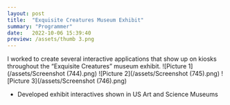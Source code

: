 ```yaml
---
layout: post
title:  "Exquisite Creatures Museum Exhibit"
summary: "Programmer"
date:   2022-10-06 15:39:40
preview: /assets/thumb 3.png
---
```

I worked to create several interactive applications that show up on kiosks throughout the “Exquisite Creatures” museum exhibit.
![Picture 1](/assets/Screenshot (744).png)
![Picture 2](/assets/Screenshot (745).png)
![Picture 3](/assets/Screenshot (746).png)

* Developed exhibit interactives shown in US Art and Science Museums 
